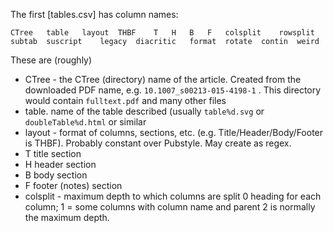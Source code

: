 The first [tables.csv] has column names:
```
CTree 	table 	layout 	THBF 	T 	H 	B 	F 	colsplit 	rowsplit 	subtab 	suscript 	legacy 	diacritic 	format 	rotate 	contin 	weird
```
These are (roughly)
* CTree - the CTree (directory) name of the article. Created from the downloaded PDF name, e.g. `10.1007_s00213-015-4198-1` . This directory would contain `fulltext.pdf` 
and many other files
* table. name of the  table described (usually `table%d.svg` or `doubleTable%d.html` or similar
* layout - format of columns, sections, etc. (e.g. Title/Header/Body/Footer is THBF). Probably constant over Pubstyle. May create as regex.
* T title section
* H header section
* B body section
* F footer (notes) section
* colsplit - maximum depth to which columns are split 0 heading for each column; 1 = some columns with column name and parent 2 is normally the maximum depth.
